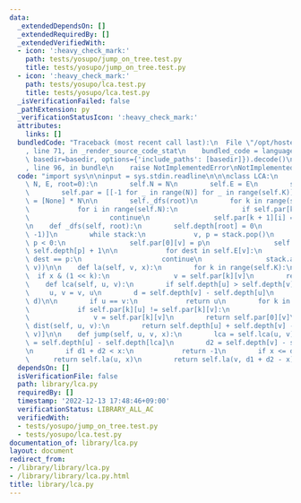 ```yaml
---
data:
  _extendedDependsOn: []
  _extendedRequiredBy: []
  _extendedVerifiedWith:
  - icon: ':heavy_check_mark:'
    path: tests/yosupo/jump_on_tree.test.py
    title: tests/yosupo/jump_on_tree.test.py
  - icon: ':heavy_check_mark:'
    path: tests/yosupo/lca.test.py
    title: tests/yosupo/lca.test.py
  _isVerificationFailed: false
  _pathExtension: py
  _verificationStatusIcon: ':heavy_check_mark:'
  attributes:
    links: []
  bundledCode: "Traceback (most recent call last):\n  File \"/opt/hostedtoolcache/PyPy/3.7.13/x64/site-packages/onlinejudge_verify/documentation/build.py\"\
    , line 71, in _render_source_code_stat\n    bundled_code = language.bundle(stat.path,\
    \ basedir=basedir, options={'include_paths': [basedir]}).decode()\n  File \"/opt/hostedtoolcache/PyPy/3.7.13/x64/site-packages/onlinejudge_verify/languages/python.py\"\
    , line 96, in bundle\n    raise NotImplementedError\nNotImplementedError\n"
  code: "import sys\n\ninput = sys.stdin.readline\n\n\nclass LCA:\n    def __init__(self,\
    \ N, E, root=0):\n        self.N = N\n        self.E = E\n        self.K = N.bit_length()\n\
    \        self.par = [[-1 for _ in range(N)] for _ in range(self.K)]\n        self.depth\
    \ = [None] * N\n\n        self._dfs(root)\n        for k in range(self.K - 1):\n\
    \            for i in range(self.N):\n                if self.par[k][i] < 0:\n\
    \                    continue\n                self.par[k + 1][i] = self.par[k][self.par[k][i]]\n\
    \n    def _dfs(self, root):\n        self.depth[root] = 0\n        stack = [(root,\
    \ -1)]\n        while stack:\n            v, p = stack.pop()\n            if not\
    \ p < 0:\n                self.par[0][v] = p\n                self.depth[v] =\
    \ self.depth[p] + 1\n\n            for dest in self.E[v]:\n                if\
    \ dest == p:\n                    continue\n                stack.append((dest,\
    \ v))\n\n    def la(self, v, x):\n        for k in range(self.K):\n          \
    \  if x & (1 << k):\n                v = self.par[k][v]\n        return v\n\n\
    \    def lca(self, u, v):\n        if self.depth[u] > self.depth[v]:\n       \
    \     u, v = v, u\n        d = self.depth[v] - self.depth[u]\n        v = self.la(v,\
    \ d)\n\n        if u == v:\n            return u\n        for k in range(self.K)[::-1]:\n\
    \            if self.par[k][u] != self.par[k][v]:\n                u = self.par[k][u]\n\
    \                v = self.par[k][v]\n        return self.par[0][v]\n\n    def\
    \ dist(self, u, v):\n        return self.depth[u] + self.depth[v] - 2 * self.depth[self.lca(u,\
    \ v)]\n\n    def jump(self, u, v, x):\n        lca = self.lca(u, v)\n        d1\
    \ = self.depth[u] - self.depth[lca]\n        d2 = self.depth[v] - self.depth[lca]\n\
    \n        if d1 + d2 < x:\n            return -1\n        if x <= d1:\n      \
    \      return self.la(u, x)\n        return self.la(v, d1 + d2 - x)\n"
  dependsOn: []
  isVerificationFile: false
  path: library/lca.py
  requiredBy: []
  timestamp: '2022-12-13 17:48:46+09:00'
  verificationStatus: LIBRARY_ALL_AC
  verifiedWith:
  - tests/yosupo/jump_on_tree.test.py
  - tests/yosupo/lca.test.py
documentation_of: library/lca.py
layout: document
redirect_from:
- /library/library/lca.py
- /library/library/lca.py.html
title: library/lca.py
---
```

